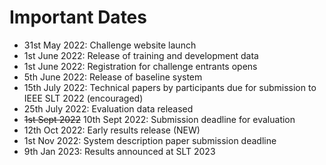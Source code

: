 # Important Dates

- 31st May 2022: Challenge website launch
- 1st June 2022: Release of training and development data 
- 1st June 2022: Registration for challenge entrants opens
- 5th June 2022: Release of baseline system
- 15th July 2022: Technical papers by participants due for submission to IEEE SLT 2022 (encouraged)
- 25th July 2022: Evaluation data released 
- ~~1st Sept 2022~~ 10th Sept 2022: Submission deadline for evaluation
- 12th Oct 2022: Early results release (NEW)
- 1st Nov 2022: System description paper submission deadline
- 9th Jan 2023: Results announced at SLT 2023
